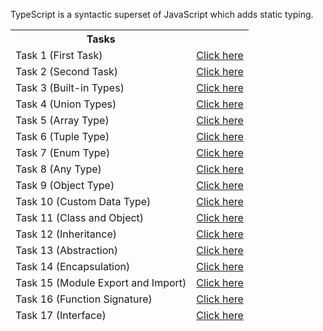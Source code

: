 TypeScript is a syntactic superset of JavaScript which adds static typing.

<table>
<thead><th>Tasks</th><th></tdh><thead>
<tr><td>Task 1 (First Task)</td> <td> <a href="https://github.com/Zubair650/TypeScript-Tasks/tree/main/Task%201"> Click here</a> </td></tr>
<tr><td>Task 2 (Second Task)</td> <td> <a href="https://github.com/Zubair650/TypeScript-Tasks/tree/main/Task%202"> Click here</a> </td></tr>
<tr><td>Task 3 (Built-in Types)</td> <td> <a href="https://github.com/Zubair650/TypeScript-Tasks/tree/main/Task%203%20(Built-in%20Types)"> Click here</a> </td></tr>
<tr><td>Task 4 (Union Types)</td> <td> <a href="https://github.com/Zubair650/TypeScript-Tasks/tree/main/Task%204%20(Union%20Types)"> Click here</a> </td></tr>
<tr><td>Task 5 (Array Type)</td> <td> <a href="https://github.com/Zubair650/TypeScript-Tasks/tree/main/Task%205%20(Array%20Type)"> Click here</a> </td></tr>
<tr><td>Task 6 (Tuple Type)</td> <td> <a href="https://github.com/Zubair650/TypeScript-Tasks/tree/main/Task%206%20(Tuple%20Type)"> Click here</a> </td></tr>
<tr><td>Task 7 (Enum Type)</td> <td> <a href="https://github.com/Zubair650/TypeScript-Tasks/tree/main/Task%207%20(Enum%20Type)"> Click here</a> </td></tr>
<tr><td>Task 8 (Any Type)</td> <td> <a href="https://github.com/Zubair650/TypeScript-Tasks/tree/main/Task%208%20(Any%20Type)"> Click here</a> </td></tr>
<tr><td>Task 9 (Object Type)</td> <td> <a href="https://github.com/Zubair650/TypeScript-Tasks/tree/main/Task%209%20(Object%20Type)"> Click here</a> </td></tr>
<tr><td>Task 10 (Custom Data Type)</td> <td> <a href="https://github.com/Zubair650/TypeScript-Tasks/tree/main/Task%2010%20(Custom%20Data%20Type)"> Click here</a> </td></tr>
<tr><td>Task 11 (Class and Object)</td> <td> <a href="https://github.com/Zubair650/TypeScript-Tasks/tree/main/Task%2011%20(Class%20and%20Object)"> Click here</a> </td></tr>
<tr><td>Task 12 (Inheritance)</td> <td> <a href="https://github.com/Zubair650/TypeScript-Tasks/tree/main/Task%2012%20(Inheritance)"> Click here</a> </td></tr>
<tr><td>Task 13 (Abstraction)</td> <td> <a href="https://github.com/Zubair650/TypeScript-Tasks/tree/main/Task%2013%20(Abstraction)"> Click here</a> </td></tr>
<tr><td>Task 14 (Encapsulation)</td> <td> <a href="https://github.com/Zubair650/TypeScript-Tasks/tree/main/Task%2014%20(Encapsulation)"> Click here</a> </td></tr>
<tr><td>Task 15 (Module Export and Import)</td> <td> <a href="https://github.com/Zubair650/TypeScript-Tasks/tree/main/Task%2015%20(Module%20Export%20and%20Import)"> Click here</a> </td></tr>
<tr><td>Task 16 (Function Signature)</td> <td> <a href="https://github.com/Zubair650/TypeScript-Tasks/tree/main/Task%2016%20(Function%20Signature)"> Click here</a> </td></tr>
<tr><td>Task 17 (Interface)</td> <td> <a href="https://github.com/Zubair650/TypeScript-Tasks/tree/main/Task%2017%20(Interface)"> Click here</a> </td></tr>
</table>